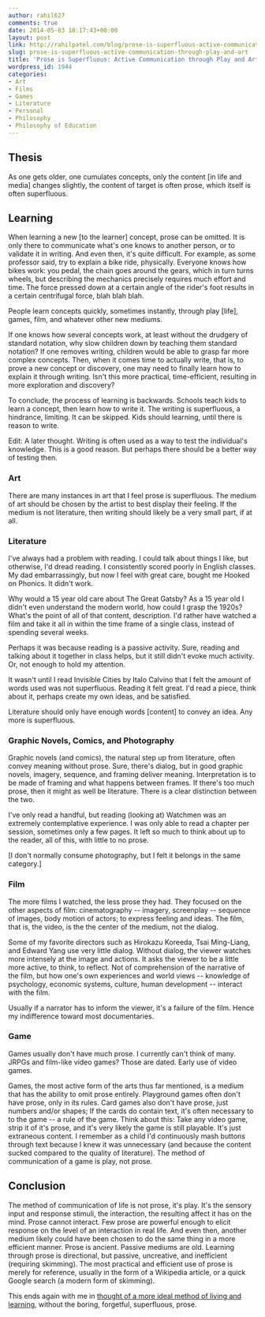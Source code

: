```yaml
---
author: rahil627
comments: true
date: 2014-05-03 18:17:43+00:00
layout: post
link: http://rahilpatel.com/blog/prose-is-superfluous-active-communication-through-play-and-art/
slug: prose-is-superfluous-active-communication-through-play-and-art
title: 'Prose is Superfluous: Active Communication through Play and Art'
wordpress_id: 1944
categories:
- Art
- Films
- Games
- Literature
- Personal
- Philosophy
- Philosophy of Education
---
```


## Thesis


As one gets older, one cumulates concepts, only the content [in life and media] changes slightly, the content of target is often prose, which itself is often superfluous.



## Learning


When learning a new [to the learner] concept, prose can be omitted. It is only there to communicate what's one knows to another person, or to validate it in writing. And even then, it's quite difficult. For example, as some professor said, try to explain a bike ride, physically. Everyone knows how bikes work: you pedal, the chain goes around the gears, which in turn turns wheels, but describing the mechanics precisely requires much effort and time. The force pressed down at a certain angle of the rider's foot results in a certain centrifugal force, blah blah blah.

People learn concepts quickly, sometimes instantly, through play [life], games, film, and whatever other new mediums.

If one knows how several concepts work, at least without the drudgery of standard notation, why slow children down by teaching them standard notation? If one removes writing, children would be able to grasp far more complex concepts. Then, when it comes time to actually write, that is, to prove a new concept or discovery, one may need to finally learn how to explain it through writing. Isn't this more practical, time-efficient, resulting in more exploration and discovery?

To conclude, the process of learning is backwards. Schools teach kids to learn a concept, then learn how to write it. The writing is superfluous, a hindrance, limiting. It can be skipped. Kids should learning, until there is reason to write.

Edit: A later thought. Writing is often used as a way to test the individual's knowledge. This is a good reason. But perhaps there should be a better way of testing then.



### Art


There are many instances in art that I feel prose is superfluous. The medium of art should be chosen by the artist to best display their feeling. If the medium is not literature, then writing should likely be a very small part, if at all.



### Literature


I've always had a problem with reading. I could talk about things I like, but otherwise, I'd dread reading. I consistently scored poorly in English classes. My dad embarrassingly, but now I feel with great care, bought me Hooked on Phonics. It didn't work.

Why would a 15 year old care about The Great Gatsby? As a 15 year old I didn't even understand the modern world, how could I grasp the 1920s? What's the point of all of that content, description. I'd rather have watched a film and take it all in within the time frame of a single class, instead of spending several weeks.

Perhaps it was because reading is a passive activity. Sure, reading and talking about it together in class helps, but it still didn't evoke much activity. Or, not enough to hold my attention.

It wasn't until I read Invisible Cities by Italo Calvino that I felt the amount of words used was not superfluous. Reading it felt great. I'd read a piece, think about it, perhaps create my own ideas, and be satisfied.

Literature should only have enough words [content] to convey an idea. Any more is superfluous.



### Graphic Novels, Comics, and Photography


Graphic novels (and comics), the natural step up from literature, often convey meaning without prose. Sure, there's dialog, but in good graphic novels, imagery, sequence, and framing deliver meaning. Interpretation is to be made of framing and what happens between frames. If there's too much prose, then it might as well be literature. There is a clear distinction between the two.

I've only read a handful, but reading (looking at) Watchmen was an extremely contemplative experience. I was only able to read a chapter per session, sometimes only a few pages. It left so much to think about up to the reader, all of this, with little to no prose.

[I don't normally consume photography, but I felt it belongs in the same category.]



### Film


The more films I watched, the less prose they had. They focused on the other aspects of film: cinematography -- imagery, screenplay -- sequence of images, body motion of actors; to express feeling and ideas. The film, that is, the video, is the the center of the medium, not the dialog.

Some of my favorite directors such as Hirokazu Koreeda, Tsai Ming-Liang, and Edward Yang use very little dialog. Without dialog, the viewer watches more intensely at the image and actions. It asks the viewer to be a little more active, to think, to reflect. Not of comprehension of the narrative of the film, but how one's own experiences and world views -- knowledge of psychology, economic systems, culture, human development -- interact with the film.

Usually if a narrator has to inform the viewer, it's a failure of the film. Hence my indifference toward most documentaries.



### Game


Games usually don't have much prose. I currently can't think of many. JRPGs and film-like video games? Those are dated. Early use of video games.

Games, the most active form of the arts thus far mentioned, is a medium that has the ability to omit prose entirely. Playground games often don't have prose, only in its rules. Card games also don't have prose, just numbers and/or shapes; If the cards do contain text, it's often necessary to to the game -- a rule of the game. Think about this: Take any video game, strip it of it's prose, and it's very likely the game is still playable. It's just extraneous content. I remember as a child I'd continuously mash buttons through text because I knew it was unnecessary (and because the content sucked compared to the quality of literature). The method of communication of a game is play, not prose.



## Conclusion


The method of communication of life is not prose, it's play. It's the sensory input and response stimuli, the interaction, the resulting affect it has on the mind. Prose cannot interact. Few prose are powerful enough to elicit response on the level of an interaction in real life. And even then, another medium likely could have been chosen to do the same thing in a more efficient manner. Prose is ancient. Passive mediums are old. Learning through prose is directional, but passive, uncreative, and inefficient (requiring skimming). The most practical and efficient use of prose is merely for reference, usually in the form of a Wikipedia article, or a quick Google search (a modern form of skimming).

This ends again with me in [thought of a more ideal method of living and learning](http://www.rahilpatel.com/blog/nomadism-culture-and-the-playful-quest-for-knowledge), without the boring, forgetful, superfluous, prose.
